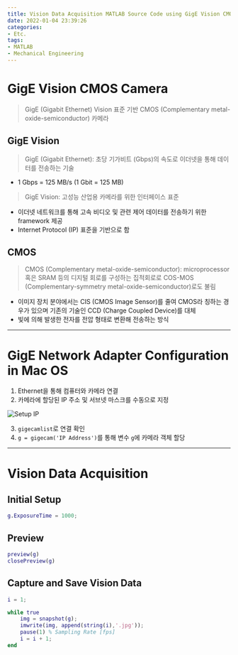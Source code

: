 ```yaml
---
title: Vision Data Acquisition MATLAB Source Code using GigE Vision CMOS Camera
date: 2022-01-04 23:39:26
categories:
- Etc.
tags:
- MATLAB
- Mechanical Engineering
---
```

# GigE Vision CMOS Camera

> GigE (Gigabit Ethernet) Vision 표준 기반 CMOS (Complementary metal-oxide-semiconductor) 카메라

## GigE Vision

> GigE (Gigabit Ethernet): 초당 기가비트 (Gbps)의 속도로 이더넷을 통해 데이터를 전송하는 기술

+ 1 Gbps = 125 MB/s (1 Gbit = 125 MB)

> GigE Vision: 고성능 산업용 카메라를 위한 인터페이스 표준

+ 이더넷 네트워크를 통해 고속 비디오 및 관련 제어 데이터를 전송하기 위한 framework 제공
+ Internet Protocol (IP) 표준을 기반으로 함

## CMOS

> CMOS (Complementary metal-oxide-semiconductor): microprocessor 혹은 SRAM 등의 디지털 회로를 구성하는 집적회로로 COS-MOS (Complementary-symmetry metal-oxide-semiconductor)로도 불림

+ 이미지 장치 분야에서는 CIS (CMOS Image Sensor)를 줄여 CMOS라 칭하는 경우가 있으며 기존의 기술인 CCD (Charge Coupled Device)를 대체
+ 빛에 의해 발생한 전자를 전압 형태로 변환해 전송하는 방식

<!-- More -->

***

# GigE Network Adapter Configuration in Mac OS

1. Ethernet을 통해 컴퓨터와 카메라 연결
2. 카메라에 할당된 IP 주소 및 서브넷 마스크를 수동으로 지정

![Setup IP](https://user-images.githubusercontent.com/42334717/148081038-79787f47-7109-4ebf-8087-402f59aa1521.png)

3. `gigecamlist`로 연결 확인
4. `g = gigecam('IP Address')`를 통해 변수 `g`에 카메라 객체 할당

***

# Vision Data Acquisition

## Initial Setup

~~~Matlab
g.ExposureTime = 1000;
~~~

## Preview

~~~Matlab
preview(g)
closePreview(g)
~~~

## Capture and Save Vision Data

~~~Matlab
i = 1;

while true
    img = snapshot(g);
    imwrite(img, append(string(i),'.jpg'));
    pause(1) % Sampling Rate [fps]
    i = i + 1;
end
~~~